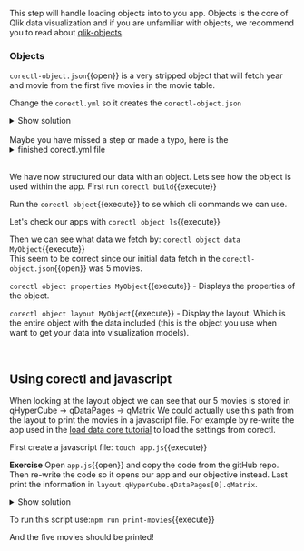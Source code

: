 This step will handle loading objects into to you app. Objects is the core of Qlik data visualization and if you are unfamiliar with objects, we recommend you to read about [qlik-objects](http://help.qlik.com/en-US/sense-developer/June2019/SubSystems/Platform/Content/Sense_PlatformOverview/Concepts/GenericObject.htm).

### Objects

`corectl-object.json`{{open}} is a very stripped object that will fetch year and movie from the first five movies in the movie table.

Change the `corectl.yml` so it creates the `corectl-object.json` 


<details> <summary>Show solution</summary>
<p> 
<pre class="file" data-filename="corectl.yml" data-target="append">
objects:
  - ./corectl-object.json # Path to objects that should be created from a json file. Accepts wildcards.
</pre>
</p>
</details>  
<br>
Maybe you have missed a step or made a typo, here is the
<details> <summary>finished corectl.yml file</summary>
<p> 
<pre class="file" data-filename="corectl.yml" data-target="replace">
engine: localhost:19076 # URL and port to running Qlik Associative Engine instance
app: myapp   # App name that the tool should open a session against.
script: testscript.qvs # Path to a script that should be set in the app
connections: # Connections that should be created in the app
  testdata:
      connectionstring: /data # Connectionstring (qConnectionString) of the connection. For a folder connector this is an absolute or relative path inside of the engine docker container.
      type: folder # Type of connection
  webdata: 
      connectionstring: 'https://gist.githubusercontent.com/carlioth/b86ede12e75b5756c9f34c0d65a22bb3/raw/e733b74c7c1c5494669b36893a31de5427b7b4fc/MovieInfo.csv'
      type: internet 
objects:
  - ./corectl-object.json # Path to objects that should be created from a json file. Accepts wildcards.

</pre>
</details>

<br>

We have now structured our data with an object. Lets see how the object is used within the app. First run `corectl build`{{execute}}
<br>

Run the `corectl object`{{execute}} to se which cli commands we can use.
<br>

Let's check our apps with `corectl object ls`{{execute}}
<br>

Then we can see what data we fetch by:
`corectl object data MyObject`{{execute}}
<br>
This seem to be correct since our initial data fetch in the `corectl-object.json`{{open}} was 5 movies.

`corectl object properties MyObject`{{execute}} - Displays the properties of the object.
<br>

`corectl object layout MyObject`{{execute}} - Display the layout. Which is the entire object with the data included (this is the object you use when want to get your data into visualization models).

<br> 

## Using corectl and javascript

When looking at the layout object we can see that our 5 movies is stored in qHyperCube -> qDataPages -> qMatrix
We could actually use this path from the layout to print the movies in a javascript file. For example by re-write the app used in the [load data core tutorial](https://github.com/qlik-oss/core-get-started/blob/master/src/hello-data/hello-data.js) to load the settings from corectl.
<br>

First create a javascript file: `touch app.js`{{execute}}
<br>

**Exercise** Open `app.js`{{open}} and copy the code from the gitHub repo. 
Then re-write the code so it opens our app and our objective instead. 
Last print the information in `layout.qHyperCube.qDataPages[0].qMatrix`.


<details> <summary>Show solution</summary>
<p> 

<pre class="file" data-filename="app.js" data-target="replace">
/* eslint no-console:0 */
const WebSocket = require('ws');
const enigma = require('enigma.js');
const schema = require('enigma.js/schemas/3.2.json');

(async () => {
  try {
    console.log('Creating session app on engine.');
    const session = enigma.create({
      schema,
      url: 'ws://localhost:19076/app/',
      createSocket: url => new WebSocket(url),
    });
    const qix = await session.open();
    const app = await qix.openDoc('myapp');
    const object = await app.getObject('MyObject');
    const layout = await object.getLayout();

    const movies = layout.qHyperCube.qDataPages[0].qMatrix; //The path in the layout object 

    console.log('Listing the movies:');
    movies.forEach((movie) => { console.log(movie[0].qText); });

    await session.close();
    console.log('Session closed.');
  } catch (err) {
    console.log('Whoops! An error occurred.', err);
    process.exit(1);
  }
})();
</pre>

</details>
</p> 

To run this script use:`npm run print-movies`{{execute}}
<br>

And the five movies should be printed!


